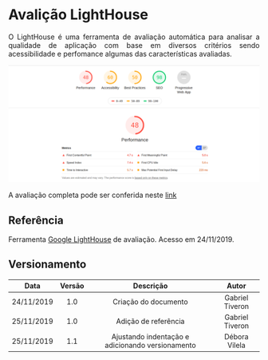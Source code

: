 # Avalição LightHouse

<p align="justify">O LightHouse é uma ferramenta de avaliação automática para analisar a qualidade de aplicação com base em diversos critérios sendo acessibilidade e perfomance algumas das características avaliadas.</p>


![lighthouse](../assets/img/lighthouse_fenacelbra.png)


A avaliação completa pode ser conferida neste [link](../assets/fenacelbra_lighthouse.html)


## Referência

Ferramenta [Google LightHouse](https://developers.google.com/web/tools/lighthouse) de avaliação. Acesso em 24/11/2019.

## Versionamento

|Data|Versão|Descrição|Autor|
|:--:|:----:|:-------:|:---:|
|24/11/2019|1.0|Criação do documento|Gabriel Tiveron|
|25/11/2019|1.0|Adição de referência|Gabriel Tiveron|
| 25/11/2019 | 1.1    | Ajustando indentação e adicionando versionamento | Débora Vilela     |
